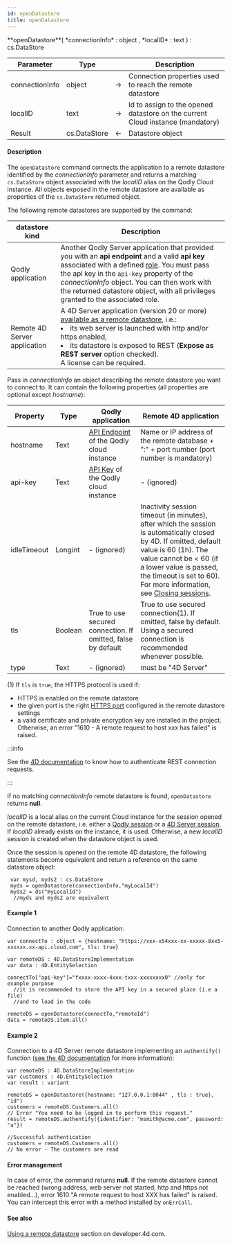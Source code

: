 ```yaml
---
id: openDatastore
title: openDatastore
---
```


<!-- REF #_command_.openDatastore.Syntax -->**openDatastore**( *connectionInfo* : object , *localID* : text ) : cs.DataStore <!-- END REF -->


<!-- REF #_command_.openDatastore.Params -->
|Parameter|Type||Description|
|---|---|---|---|
|connectionInfo|object|&#8594;|Connection properties used to reach the remote datastore|
|localID |text|&#8594;|Id to assign to the opened datastore on the current Cloud instance (mandatory)|
|Result |cs.DataStore|&#8592;|Datastore object|<!-- END REF -->

#### Description

The `openDatastore` command <!-- REF #_command_.openDatastore.Summary -->connects the application to a remote datastore identified by the *connectionInfo* parameter<!-- END REF --> and returns a matching `cs.DataStore` object associated with the *localID* alias on the Qodly Cloud instance. All objects exposed in the remote datastore are available as properties of the `cs.DataStore` returned object.

The following remote datastores are supported by the command:

|datastore kind|Description|
|---|---|
|Qodly application|Another Qodly Server application that provided you with an **api endpoint** and a valid **api key** associated with a defined [role](../../studio/roles/rolesPrivilegesOverview.md#roles-defining-user-profiles). You must pass the api key in the `api-key` property of the *connectionInfo* object. You can then work with the returned datastore object, with all privileges granted to the associated role.|
|Remote 4D Server application|A 4D Server application (version 20 or more) [available as a remote datastore](https://developer.4d.com/docs/REST/configuration), i.e.:<li>its web server is launched with http and/or https enabled,</li><li>its datastore is exposed to REST (**Expose as REST server** option checked).</li> A license can be required.|


Pass in *connectionInfo* an object describing the remote datastore you want to connect to. It can contain the following properties (all properties are optional except *hostname*):

|Property| Type|Qodly application|Remote 4D application|
|---|---|---|---|
|hostname|Text|[API Endpoint](../../console/apiKeys.md#api-endpoint) of the Qodly cloud instance|Name or IP address of the remote database + ":" + port number (port number is mandatory)|
|api-key|Text|[API Key](../../console/apiKeys.md#api-key) of the Qodly cloud instance|- (ignored)|
|idleTimeout|Longint|- (ignored)|Inactivity session timeout (in minutes), after which the session is automatically closed by 4D. If omitted, default value is 60 (1h). The value cannot be < 60 (if a lower value is passed, the timeout is set to 60). For more information, see [Closing sessions](https://developer.4d.com/docs/ORDA/datastores#closing-sessions).|
|tls|Boolean|True to use secured connection. If omitted, false by default|True to use secured connection(1). If omitted, false by default. Using a secured connection is recommended whenever possible.|
|type |Text |- (ignored)|must be "4D Server"|

(1) If `tls` is `true`, the HTTPS protocol is used if:

* HTTPS is enabled on the remote datastore
* the given port is the right [HTTPS port](https://developer.4d.com/docs/WebServer/webServerConfig#https-port) configured in the remote datastore settings
* a valid certificate and private encryption key are installed in the project. Otherwise, an error "1610 - A remote request to host xxx has failed" is raised.

:::info

See the [4D documentation](https://developer.4d.com/docs/REST/authUsers) to know how to authenticate REST connection requests.

:::


If no matching *connectionInfo* remote datastore is found, `openDatastore` returns **null**.


*localID* is a local alias on the current Cloud instance for the session opened on the remote datastore, i.e.  either a [Qodly session](../SessionClass.md) or a [4D Server session](https://developer.4d.com/docs/ORDA/datastores). If *localID* already exists on the instance, it is used. Otherwise, a new *localID* session is created when the datastore object is used.

Once the session is opened on the remote 4D datastore, the following statements become equivalent and return a reference on the same datastore object:

```qs
 var mysd, myds2 : cs.DataStore
 myds = openDatastore(connectionInfo,"myLocalId")
 myds2 = ds("myLocalId")
  //myds and myds2 are equivalent
```

#### Example 1  

Connection to another Qodly application:

```qs
var connectTo : object = {hostname: "https://xxx-x54xxx-xx-xxxxx-8xx5-xxxxxx.xx-api.cloud.com", tls: true}

var remoteDS : 4D.DataStoreImplementation
var data : 4D.EntitySelection

connectTo["api-key"]="fxxxx-xxxx-4xxx-txxx-xxxxxxxx0" //only for example purpose  
  //it is recommended to store the API key in a secured place (i.e a file)
  //and to load in the code

remoteDS = openDatastore(connectTo,"remoteId") 
data = remoteDS.item.all()
```


#### Example 2

Connection to a 4D Server remote datastore implementing an `authentify()` function ([see the 4D documentation](https://developer.4d.com/docs/REST/authUsers) for more information):

```qs
var remoteDS : 4D.DataStoreImplementation
var customers : 4D.EntitySelection
var result : variant

remoteDS = openDatastore({hostname: "127.0.0.1:8044" , tls : true}, "id")
customers = remoteDS.Customers.all() 
// Error "You need to be logged in to perform this request."
result = remoteDS.authentify({identifier: "msmith@acme.com", password: "a"}) 

//Successful authentication
customers = remoteDS.Customers.all()
// No error - The customers are read
```


#### Error management  

In case of error, the command returns **null**. If the remote datastore cannot be reached (wrong address, web server not started, http and https not enabled...), error 1610 "A remote request to host XXX has failed" is raised. You can intercept this error with a method installed by `onErrCall`.


#### See also

[Using a remote datastore](https://developer.4d.com/docs/ORDA/datastores) section on developer.4d.com.
